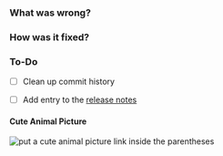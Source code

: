 ### What was wrong?



### How was it fixed?


### To-Do

[//]: # (Stay ahead of things, add list items here!)
- [ ] Clean up commit history

[//]: # (For important changes that should go into the release notes please add a newsfragment file as explained here: https://github.com/ethereum/lahja/blob/master/newsfragments/README.md)

[//]: # (See: https://lahja.readthedocs.io/en/latest/contributing.html#pull-requests)
- [ ] Add entry to the [release notes](https://github.com/ethereum/lahja/blob/master/newsfragments/README.md)

#### Cute Animal Picture

![put a cute animal picture link inside the parentheses]()